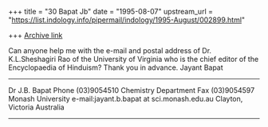 +++
title = "30 Bapat Jb"
date = "1995-08-07"
upstream_url = "https://list.indology.info/pipermail/indology/1995-August/002899.html"

+++
[Archive link](https://list.indology.info/pipermail/indology/1995-August/002899.html)

Can anyone help me with the e-mail and postal address of
Dr. K.L.Sheshagiri Rao of the University of Virginia who is the
chief editor of the Encyclopaedia of Hinduism?
Thank you in advance.
Jayant Bapat
____________________________________________________________________
Dr J.B. Bapat                                     Phone (03)9054510
Chemistry Department                              Fax   (03)9054597 
Monash University           e-mail:jayant.b.bapat at sci.monash.edu.au
Clayton, Victoria
Australia
____________________________________________________________________










